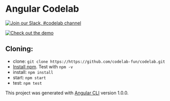 # Angular Codelab

[![Join our Slack, #codelab channel](https://img.shields.io/badge/slack-%23codelab-yellowgreen)](https://nycjsorg.now.sh)

[![Check out the demo](https://img.shields.io/badge/see%20the-Demo-brightgreen)](https://codelab.fun)

 
## Cloning: 
- clone: `git clone https://https://github.com/codelab-fun/codelab.git`
- [Install npm](https://nodejs.org/en/download/). Test with `npm -v`
- install: `npm install`
- start: `npm start`
- test: `npm test`

This project was generated with [Angular CLI](https://github.com/angular/angular-cli) version 1.0.0.

